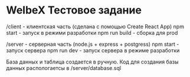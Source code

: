 # WelbeX Тестовое задание

/client - клиентская часть (сделана с помощью Create React App)
npm start - запуск в режими разработки
npm run build - сборка для prod

/server - серверная часть (node.js + express + postgress)
npm start - запуск сервера
npm run dev - запуск сервера в режиме разработки

База данных и таблица создается в ручную. Код для создания базы данных распологаетсы в /server/database.sql
